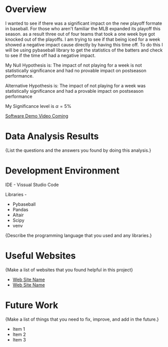 # Overview

I wanted to see if there was a significant impact on the new playoff formate in baseball. For those who aren't familiar the MLB expanded its playoff this season. as a result three out of four teams that took a one week bye got knocked out of the playoffs. I am trying to see if that being iced for a week showed a negative impact cause directly by having this time off. To do this I will be using pybaseball library to get the statistics of the batters and check to see if the time off had a negative impact. 

My Null Hypothesis is: The impact of not playing for a week is not statistically significance and had no provable impact on postseason performance.

Alternative Hypothesis is: The impact of not playing for a week was statistically significance and had a provable impact on postseason performance

My Significance level is $\alpha = 5\%$

[Software Demo Video Coming](http://youtube.link.goes.here)

# Data Analysis Results

{List the questions and the answers you found by doing this analysis.}

# Development Environment

IDE - Vissual Studio Code

Libraries -

* Pybaseball
* Pandas
* Altair
* Scipy
* venv 

{Describe the programming language that you used and any libraries.}

# Useful Websites

{Make a list of websites that you found helpful in this project}
* [Web Site Name](http://url.link.goes.here)
* [Web Site Name](http://url.link.goes.here)

# Future Work

{Make a list of things that you need to fix, improve, and add in the future.}
* Item 1
* Item 2
* Item 3